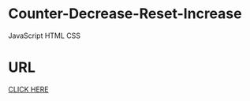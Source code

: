 # Counter-Decrease-Reset-Increase
JavaScript HTML CSS

# URL
[CLICK HERE](https://mousumimalik.github.io/Counter-Decrease-Reset-Increase/)
